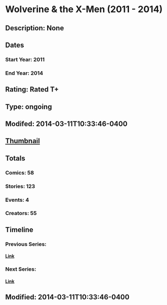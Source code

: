 # Wolverine & the X-Men (2011 - 2014)
## Description: None
## Dates
### Start Year: 2011
### End Year: 2014
## Rating: Rated T+
## Type: ongoing
## Modifed: 2014-03-11T10:33:46-0400
## [Thumbnail](http://i.annihil.us/u/prod/marvel/i/mg/2/10/51e6f1fbcb4cd.jpg)
## Totals
### Comics: 58
### Stories: 123
### Events: 4
### Creators: 55
## Timeline
### Previous Series: 
#### [Link]()
### Next Series: 
#### [Link]()
## Modified: 2014-03-11T10:33:46-0400